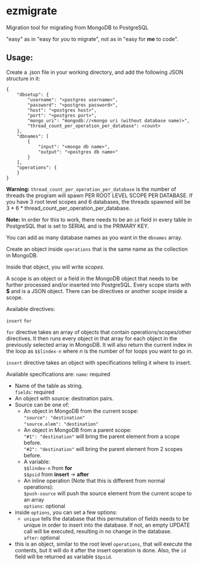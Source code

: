 # ezmigrate
Migration tool for migrating from MongoDB to PostgreSQL


"easy" as in "easy for *you* to migrate", not as in "easy for **me** to code".




## Usage:

Create a .json file in your working directory, and add the following JSON structure in it:
```
{
    "dbsetup": {
        "username": "<postgres username>",
        "password": "<postgres password>",
        "host": "<postgres host>",
        "port": "<postgres port>",
        "mongo_uri": "mongodb://<mongo uri (without database name)>",
        "thread_count_per_operation_per_database": <count>
    },
    "dbnames": [
        {
            "input": "<mongo db name>",
            "output": "<postgres db name>"
        }
    ],
    "operations": {
    }
}
```

**Warning:** `thread_count_per_operation_per_database` is the number of threads the program will spawn PER ROOT LEVEL SCOPE PER DATABASE. If you have 3 root level scopes and 6 databases, the threads spawned will be 3 * 6 * thread_count_per_operation_per_database.


**Note:** In order for this to work, there needs to be an `id` field in every table in PostgreSQL that is set to SERIAL and is the PRIMARY KEY.

You can add as many database names as you want in the `dbnames` array.

Create an object inside `operations` that is the same name as the collection in MongoDB.

Inside that object, you will write *scopes*.

A scope is an object or a field in the MongoDB object that needs to be further processed and/or inserted into PostgreSQL. Every scope starts with **$** and is a JSON object. There can be directives or another scope inside a scope.

Available directives:

`insert`
`for`

`for` directive takes an array of objects that contain operations/scopes/other directives. It then runs every object in that array for each object in the previously selected array in MongoDB. It will also return the current index in the loop as `$$lindex-n` where *n* is the number of for loops you want to go in.

`insert` directive takes an object with specifications telling it where to insert.

Available specifications are:
`name`: required  
   * Name of the table as string.  
`fields`: required  
   * An object with source: destination pairs.  
   * Source can be one of:  
        - An object in MongoDB from the current scope:  
            ```"source": "destination"```  
            ```"source.elem": "destination"```  
        - An object in MongoDB from a parent scope:  
            ```"#1": "destination"``` will bring the parent element from a scope before.  
            ```"#2": "destination"``` will bring the parent element from 2 scopes before.  
        - A variable:  
            `$$lindex-n` from **for**  
            `$$psid` from **insert** -> **after**  
        - An inline operation (Note that this is different from normal operations):  
            `$push-source` will push the source element from the current scope to an array  
`options`: optional  
  * inside `options`, you can set a few options:  
      * `unique` tells the database that this permutation of fields needs to be unique in order to insert into the database. If not, an empty UPDATE call will be executed, resulting in no change in the database.  
`after`: optional  
  * this is an object, similar to the root level `operations`, that will execute the contents, but it will do it after the insert operation is done. Also, the `id` field will be returned as variable `$$psid`.  

